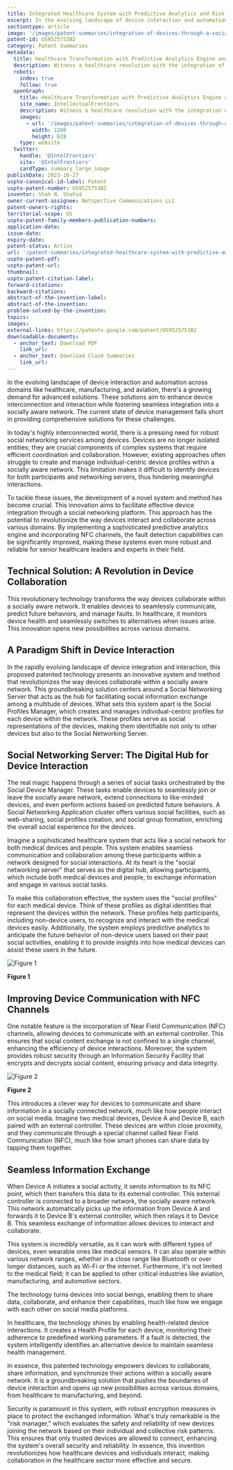 ```yaml
---
title: Integrated Healthcare System with Predictive Analytics and Risk Management through Social Networking
excerpt: In the evolving landscape of device interaction and automation across domains like healthcare, manufacturing, and aviation, there's a growing demand for advanced solutions.
sectiontype: article
image: '/images/patent-summaries/integration-of-devices-through-a-social-networking-platform-us9525753b2.webp'
patent-id: US9525753B2
category: Patent Summaries
metadata:
  title: Healthcare Transformation with Predictive Analytics Engine and NFC Channel
  description: Witness a healthcare revolution with the integration of predictive analytics Engine and NFC channels, fostering device cooperation in a socially aware network
  robots:
    index: true
    follow: true
  openGraph:
    title: Healthcare Transformation with Predictive Analytics Engine and NFC Channel | IntellectualFrontiers
    site_name: IntellectualFrontiers
    description: Witness a healthcare revolution with the integration of predictive analytics Engine and NFC channels, fostering device cooperation in a socially aware network
    images:
      - url: '/images/patent-summaries/integration-of-devices-through-a-social-networking-platform-us9525753b2.webp'
        width: 1200
        height: 628
    type: website
  twitter:
    handle: '@IntelFrontiers'
    site: '@IntelFrontiers'
    cardType: summary_large_image
publishDate: 2023-10-27
uspto-canonical-id-label: Patent
uspto-patent-number: US9525753B2
inventor: Shah N. Shahid
owner-current-assignee: Netspective Communications LLC
patent-owners-rights:
territorial-scope: US
uspto-patent-family-members-publication-numbers:
application-date:
issue-date:
expiry-date:
patent-status: Active
url: '/patent-summaries/integrated-healthcare-system-with-predictive-analytics-and-risk-management-through-social-networking'
uspto-patent-pdf:
uspto-patent-url:
thumbnail:
uspto-patent-citation-label:
forward-citations:
backward-citations:
abstract-of-the-invention-label:
abstract-of-the-invention:
problem-solved-by-the-invention:
topics:
images:
external-links: https://patents.google.com/patent/US9525753B2
downloadable-documents:
  - anchor_text: Download PDF
    link_url:
  - anchor_text: Download Claim Summaries
    link_url:
---
```


In the evolving landscape of device interaction and automation across domains like healthcare, manufacturing, and aviation, there's a growing demand for advanced solutions. These solutions aim to enhance device interconnection and interaction while fostering seamless integration into a socially aware network. The current state of device management falls short in providing comprehensive solutions for these challenges.

In today's highly interconnected world, there is a pressing need for robust social networking services among devices. Devices are no longer isolated entities; they are crucial components of complex systems that require efficient coordination and collaboration. However, existing approaches often struggle to create and manage individual-centric device profiles within a socially aware network. This limitation makes it difficult to identify devices for both participants and networking servers, thus hindering meaningful interactions.

To tackle these issues, the development of a novel system and method has become crucial. This innovation aims to facilitate effective device integration through a social networking platform. This approach has the potential to revolutionize the way devices interact and collaborate across various domains. By implementing a sophisticated predictive analytics engine and incorporating NFC channels, the fault detection capabilities can be significantly improved, making these systems even more robust and reliable for senior healthcare leaders and experts in their field.

## Technical Solution: A Revolution in Device Collaboration

This revolutionary technology transforms the way devices collaborate within a socially aware network. It enables devices to seamlessly communicate, predict future behaviors, and manage faults. In healthcare, it monitors device health and seamlessly switches to alternatives when issues arise. This innovation opens new possibilities across various domains.

## A Paradigm Shift in Device Interaction

In the rapidly evolving landscape of device integration and interaction, this proposed patented technology presents an innovative system and method that revolutionizes the way devices collaborate within a socially aware network. This groundbreaking solution centers around a Social Networking Server that acts as the hub for facilitating social information exchange among a multitude of devices. What sets this system apart is the Social Profiles Manager, which creates and manages individual-centric profiles for each device within the network. These profiles serve as social representations of the devices, making them identifiable not only to other devices but also to the Social Networking Server.

## Social Networking Server: The Digital Hub for Device Interaction

The real magic happens through a series of social tasks orchestrated by the Social Device Manager. These tasks enable devices to seamlessly join or leave the socially aware network, extend connections to like-minded devices, and even perform actions based on predicted future behaviors. A Social Networking Application cluster offers various social facilities, such as web-sharing, social profiles creation, and social group formation, enriching the overall social experience for the devices.

Imagine a sophisticated healthcare system that acts like a social network for both medical devices and people. This system enables seamless communication and collaboration among these participants within a network designed for social interactions. At its heart is the "social networking server" that serves as the digital hub, allowing participants, which include both medical devices and people, to exchange information and engage in various social tasks.

To make this collaboration effective, the system uses the "social profiles" for each medical device. Think of these profiles as digital identities that represent the devices within the network. These profiles help participants, including non-device users, to recognize and interact with the medical devices easily. Additionally, the system employs predictive analytics to anticipate the future behavior of non-device users based on their past social activities, enabling it to provide insights into how medical devices can assist these users in the future.

<div class="center-elements">

![Figure 1](/images/patent-summaries/us9525753b2-image-01.png)

**Figure 1**

</div>

## Improving Device Communication with NFC Channels

One notable feature is the incorporation of Near Field Communication (NFC) channels, allowing devices to communicate with an external controller. This ensures that social content exchange is not confined to a single channel, enhancing the efficiency of device interactions. Moreover, the system provides robust security through an Information Security Facility that encrypts and decrypts social content, ensuring privacy and data integrity.

<div class="center-elements">

![Figure 2](/images/patent-summaries/us9525753b2-image-02.png)

**Figure 2**

</div>

This introduces a clever way for devices to communicate and share information in a socially connected network, much like how people interact on social media. Imagine two medical devices, Device A and Device B, each paired with an external controller. These devices are within close proximity, and they communicate through a special channel called Near Field Communication (NFC), much like how smart phones can share data by tapping them together.

## Seamless Information Exchange

When Device A initiates a social activity, it sends information to its NFC point, which then transfers this data to its external controller. This external controller is connected to a broader network, the socially aware network. This network automatically picks up the information from Device A and forwards it to Device B's external controller, which then relays it to Device B. This seamless exchange of information allows devices to interact and collaborate.

This system is incredibly versatile, as it can work with different types of devices, even wearable ones like medical sensors. It can also operate within various network ranges, whether in a close range like Bluetooth or over longer distances, such as Wi-Fi or the internet. Furthermore, it's not limited to the medical field; it can be applied to other critical industries like aviation, manufacturing, and automotive sectors.

The technology turns devices into social beings, enabling them to share data, collaborate, and enhance their capabilities, much like how we engage with each other on social media platforms.

In healthcare, the technology shines by enabling health-related device interactions. It creates a Health Profile for each device, monitoring their adherence to predefined working parameters. If a fault is detected, the system intelligently identifies an alternative device to maintain seamless health management.

In essence, this patented technology empowers devices to collaborate, share information, and synchronize their actions within a socially aware network. It is a groundbreaking solution that pushes the boundaries of device interaction and opens up new possibilities across various domains, from healthcare to manufacturing, and beyond.

Security is paramount in this system, with robust encryption measures in place to protect the exchanged information. What's truly remarkable is the "risk manager," which evaluates the safety and reliability of new devices joining the network based on their individual and collective risk patterns. This ensures that only trusted devices are allowed to connect, enhancing the system's overall security and reliability. In essence, this invention revolutionizes how healthcare devices and individuals interact, making collaboration in the healthcare sector more effective and secure.
